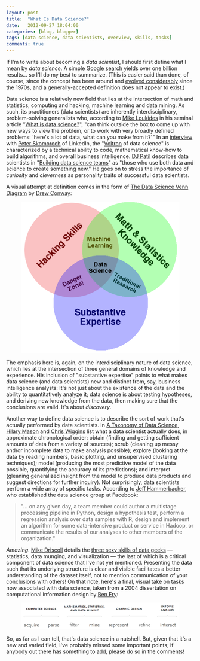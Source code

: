 ```yaml
---
layout: post
title:  "What Is Data Science?"
date:   2012-09-27 18:04:00
categories: [blog, blogger]
tags: [data science, data scientists, overview, skills, tasks]
comments: true
---
```


If I'm to write about becoming a _data scientist_, I should first define what I mean by _data science_. A simple [Google search](http://lmgtfy.com/?q=what+is+data+science%3F) yields over one billion results... so I'll do my best to summarize. (This is easier said than done, of course, since the concept has been around and [evolved considerably](http://smartdatacollective.com/gilpress/50120/evolution-what-data-science) since the 1970s, and a generally-accepted definition does not appear to exist.)

Data science is a relatively new field that lies at the intersection of math and statistics, computing and hacking, machine learning and data mining. As such, its practitioners (data scientists) are inherently interdisciplinary, problem-solving generalists who, according to [Mike Loukides](http://radar.oreilly.com/mikel) in his seminal article "[What is data science?](http://radar.oreilly.com/2010/06/what-is-data-science.html)", "can think outside the box to come up with new ways to view the problem, or to work with very broadly defined problems: 'here's a lot of data, what can you make from it?'" In an [interview](http://techcrunch.com/2012/09/06/in-the-studio-linkedins-pete-skomoroch-discusses-the-voltron-of-data-science/) with [Peter Skomoroch](https://twitter.com/peteskomoroch) of LinkedIn, the "[Voltron](http://youtu.be/tZZv5Z2Iz_s) of data science" is characterized by a technical ability to code, mathematical know-how to build algorithms, and overall business intelligence. [DJ Patil](http://radar.oreilly.com/djpatil) describes data scientists in "[Building data science teams](http://radar.oreilly.com/2011/09/building-data-science-teams.html?utm_source=feedburner&utm_medium=feed&utm_campaign=Feed%3A+oreilly%2Fradar%2Fatom+%28O%27Reilly+Radar%29&utm_content=My+Yahoo)" as "those who use both data and science to create something new." He goes on to stress the importance of _curiosity_ and _cleverness_ as personality traits of successful data scientists.

A visual attempt at definition comes in the form of [The Data Science Venn Diagram](http://www.drewconway.com/zia/?p=2378) by [Drew Conway](http://www.drewconway.com/Drew_Conway/About.html):

<figure>
  <img class="halfw" src="/assets/images/2012-09-27-data-science-venn-diagram.png" alt="2012-09-27-data-science-venn-diagram.png">
</figure>

The emphasis here is, again, on the interdisciplinary nature of data science, which lies at the intersection of three general domains of knowledge and experience. His inclusion of "substantive expertise" points to what makes data science (and data scientists) new and distinct from, say, business intelligence analysts: It's not just about the existence of the data and the ability to quantitatively analyze it; data science is about testing hypotheses, and deriving new knowledge from the data, then making sure that the conclusions are valid. It's about _discovery_.
<!--more-->

Another way to define data science is to describe the sort of work that's actually performed by data scientists. In [A Taxonomy of Data Science](http://www.dataists.com/2010/09/a-taxonomy-of-data-science/), [Hilary Mason](http://www.hilarymason.com/about/) and [Chris Wiggins](http://www.columbia.edu/~chw2/) list what a data scientist actually does, in approximate chronological order: obtain (finding and getting sufficient amounts of data from a variety of sources); scrub (cleaning up messy and/or incomplete data to make analysis possible); explore (looking at the data by reading numbers, basic plotting, and unsupervised clustering techniques); model (producing the most predictive model of the data possible, quantifying the accuracy of its predictions); and interpret (gleaning generalized insight from the model to produce data products and suggest directions for further inquiry). Not surprisingly, data scientists perform a wide array of specific tasks. According to [Jeff Hammerbacher](http://jeffhammerbacher.com/), who established the data science group at Facebook:

> "... on any given day, a team member could author a multistage processing pipeline in Python, design a hypothesis test, perform a regression analysis over data samples with R, design and implement an algorithm for some data-intensive product or service in Hadoop, or communicate the results of our analyses to other members of the organization."

_Amazing_. [Mike Driscoll](http://thephenomlist.com/Big_Data_Scientists/Michael_Driscoll) details the [three sexy skills of data geeks](http://www.dataspora.com/2009/05/sexy-data-geeks/) — statistics, data munging, and visualization — the last of which is a critical component of data science that I've not yet mentioned. Presenting the data such that its underlying structure is clear and visible facilitates a better understanding of the dataset itself, not to mention communication of your conclusions with others! On that note, here's a final, visual take on tasks now associated with data science, taken from a 2004 dissertation on computational information design by [Ben Fry](http://benfry.com/):

<figure>
  <img class="fullw" src="/assets/images/2012-09-27-data-science-tasks.png" alt="2012-09-27-data-science-tasks.png">
</figure>

So, as far as I can tell, that's data science in a nutshell. But, given that it's a new and varied field, I've probably missed some important points; if anybody out there has something to add, please do so in the comments!
